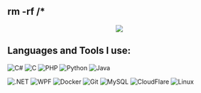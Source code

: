 ## rm -rf /*

<!DOCTYPE html>
<html>
  <body>
    <div align="center">
      <img src="http://raw.githubusercontent.com/miyamurov/miyamurov/main/berserk.gif" align="center">
    </div>
    <h2>Languages and Tools I use:</h2>
  </body>
</html>

![C#](https://img.shields.io/badge/-C%23-090909?style=for-the-badge&logo=c-sharp&logoColor=white)
![C](https://img.shields.io/badge/-C-090909?style=for-the-badge&logo=c)
![PHP](https://img.shields.io/badge/-PHP-090909?style=for-the-badge&logo=php)
![Python](https://img.shields.io/badge/-Python-090909?style=for-the-badge&logo=python)
![Java](https://img.shields.io/badge/-Java-090909?style=for-the-badge&logo=java)

![.NET](https://img.shields.io/badge/-.NET-090909?style=for-the-badge&logo=dotnet)
![WPF](https://img.shields.io/badge/-WPF-090909?style=for-the-badge&logo=dotnet)
![Docker](https://img.shields.io/badge/-Docker-090909?style=for-the-badge&logo=docker)
![Git](https://img.shields.io/badge/-Git-090909?style=for-the-badge&logo=git)
![MySQL](https://img.shields.io/badge/-MySQL-090909?style=for-the-badge&logo=mysql)
![CloudFlare](https://img.shields.io/badge/-CloudFlare-090909?style=for-the-badge&logo=cloudflare)
![Linux](https://img.shields.io/badge/-Linux-090909?style=for-the-badge&logo=linux)
